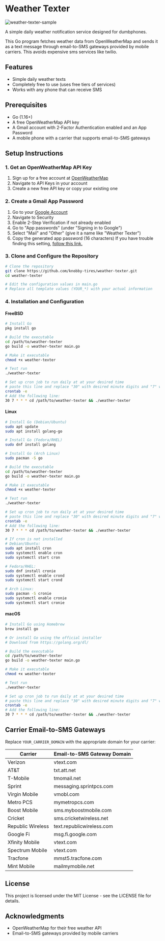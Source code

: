 
# Weather Texter

![weather-texter-sample](https://github.com/user-attachments/assets/e4897d22-88aa-4087-a02e-b64679ace369)


A simple daily weather notification service designed for dumbphones. 

This Go program fetches weather data from OpenWeatherMap and sends it as a text message through email-to-SMS gateways provided by mobile carriers. This avoids expensive sms services like twilio.

## Features

- Simple daily weather texts
- Completely free to use (uses free tiers of services)
- Works with any phone that can receive SMS

## Prerequisites

- Go (1.16+)
- A free OpenWeatherMap API key
- A Gmail account with 2-Factor Authentication enabled and an App Password
- A mobile phone with a carrier that supports email-to-SMS gateways

## Setup Instructions

### 1. Get an OpenWeatherMap API Key

1. Sign up for a free account at [OpenWeatherMap](https://openweathermap.org/)
2. Navigate to API Keys in your account
3. Create a new free API key or copy your existing one

### 2. Create a Gmail App Password

1. Go to your [Google Account](https://myaccount.google.com/)
2. Navigate to Security
3. Enable 2-Step Verification if not already enabled
4. Go to "App passwords" (under "Signing in to Google")
5. Select "Mail" and "Other" (give it a name like "Weather Texter")
6. Copy the generated app password (16 characters)
If you have trouble finding this setting, [follow this link.](https://myaccount.google.com/apppasswords) 

### 3. Clone and Configure the Repository

```bash
# Clone the repository
git clone https://github.com/knobby-tires/weather-texter.git
cd weather-texter

# Edit the configuration values in main.go
# Replace all template values (YOUR_*) with your actual information
```
### 4. Installation and Configuration

#### FreeBSD

```bash
# Install Go 
pkg install go

# Build the executable
cd /path/to/weather-texter
go build -o weather-texter main.go

# Make it executable
chmod +x weather-texter

# Test run
./weather-texter

# Set up cron job to run daily at at your desired time
# paste this line and replace "30" with desired minute digits and "7" with desired hour digit
crontab -e
# Add the following line:
30 7 * * * cd /path/to/weather-texter && ./weather-texter
```
#### Linux

```bash
# Install Go (Debian/Ubuntu)
sudo apt update
sudo apt install golang-go

# Install Go (Fedora/RHEL)
sudo dnf install golang

# Install Go (Arch Linux)
sudo pacman -S go

# Build the executable
cd /path/to/weather-texter
go build -o weather-texter main.go

# Make it executable
chmod +x weather-texter

# Test run
./weather-texter

# Set up cron job to run daily at at your desired time
# paste this line and replace "30" with desired minute digits and "7" with desired hour digit
crontab -e
# Add the following line:
30 7 * * * cd /path/to/weather-texter && ./weather-texter

# If cron is not installed
# Debian/Ubuntu:
sudo apt install cron
sudo systemctl enable cron
sudo systemctl start cron

# Fedora/RHEL:
sudo dnf install cronie
sudo systemctl enable crond
sudo systemctl start crond

# Arch Linux:
sudo pacman -S cronie
sudo systemctl enable cronie
sudo systemctl start cronie
```

#### macOS

```bash
# Install Go using Homebrew
brew install go

# Or install Go using the official installer
# Download from https://golang.org/dl/

# Build the executable
cd /path/to/weather-texter
go build -o weather-texter main.go

# Make it executable
chmod +x weather-texter

# Test run
./weather-texter

# Set up cron job to run daily at at your desired time
# paste this line and replace "30" with desired minute digits and "7" with desired hour digit
crontab -e
# Add the following line:
30 7 * * * cd /path/to/weather-texter && ./weather-texter
```
## Carrier Email-to-SMS Gateways

Replace `YOUR_CARRIER_DOMAIN` with the appropriate domain for your carrier:

| Carrier | Email-to-SMS Gateway Domain |
|---------|----------------------------|
| Verizon | vtext.com                  |
| AT&T    | txt.att.net                |
| T-Mobile| tmomail.net                |
| Sprint  | messaging.sprintpcs.com    |
| Virgin Mobile | vmobl.com            |
| Metro PCS | mymetropcs.com           |
| Boost Mobile | sms.myboostmobile.com |
| Cricket | sms.cricketwireless.net    |
| Republic Wireless | text.republicwireless.com |
| Google Fi | msg.fi.google.com        |
| Xfinity Mobile | vtext.com           |
| Spectrum Mobile | vtext.com          |
| Tracfone | mmst5.tracfone.com        |
| Mint Mobile | mailmymobile.net       |

## License

This project is licensed under the MIT License - see the LICENSE file for details.

## Acknowledgments

- OpenWeatherMap for their free weather API
- Email-to-SMS gateways provided by mobile carriers

